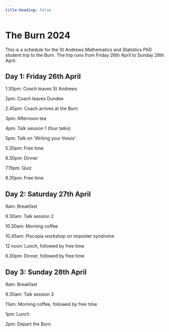 ```yaml
---
title-heading: false
---
```


# The Burn 2024

This is a schedule for the St Andrews Mathematics and Statistics PhD student trip to the Burn.
The trip runs from Friday 26th April to Sunday 28th April.

## Day 1: Friday 26th April

1.30pm: Coach leaves St Andrews

2pm: Coach leaves Dundee

2.45pm: Coach arrives at the Burn

3pm: Afternoon tea

4pm: Talk session 1 (four talks)

5pm: Talk on 'Writing your thesis'

5.30pm: Free time

6.30pm: Dinner

7.15pm: Quiz

8.30pm: Free time

## Day 2: Saturday 27th April

9am: Breakfast

9.30am: Talk session 2

10.30am: Morning coffee

10.45am: Piscopia workshop on imposter syndrome

12 noon: Lunch, followed by free time

6.30pm: Dinner, followed by free time


## Day 3: Sunday 28th April

9am: Breakfast

9.30am: Talk session 3

11am: Morning coffee, followed by free time

1pm: Lunch

2pm: Depart the Burn
